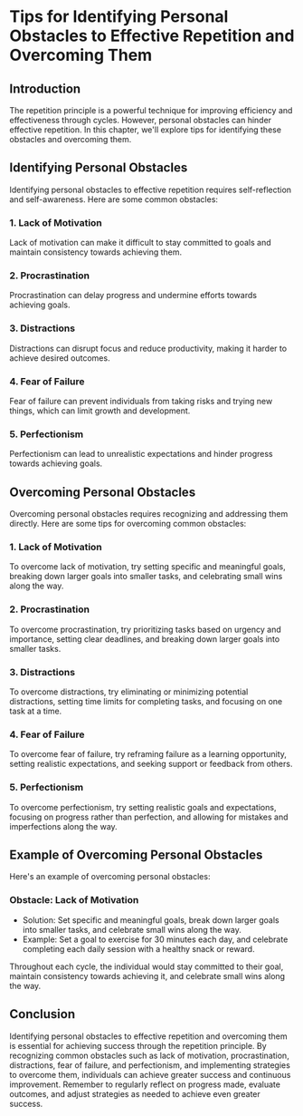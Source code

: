 Tips for Identifying Personal Obstacles to Effective Repetition and Overcoming Them
======================================================================================================================================

Introduction
------------

The repetition principle is a powerful technique for improving efficiency and effectiveness through cycles. However, personal obstacles can hinder effective repetition. In this chapter, we'll explore tips for identifying these obstacles and overcoming them.

Identifying Personal Obstacles
------------------------------

Identifying personal obstacles to effective repetition requires self-reflection and self-awareness. Here are some common obstacles:

### 1. Lack of Motivation

Lack of motivation can make it difficult to stay committed to goals and maintain consistency towards achieving them.

### 2. Procrastination

Procrastination can delay progress and undermine efforts towards achieving goals.

### 3. Distractions

Distractions can disrupt focus and reduce productivity, making it harder to achieve desired outcomes.

### 4. Fear of Failure

Fear of failure can prevent individuals from taking risks and trying new things, which can limit growth and development.

### 5. Perfectionism

Perfectionism can lead to unrealistic expectations and hinder progress towards achieving goals.

Overcoming Personal Obstacles
-----------------------------

Overcoming personal obstacles requires recognizing and addressing them directly. Here are some tips for overcoming common obstacles:

### 1. Lack of Motivation

To overcome lack of motivation, try setting specific and meaningful goals, breaking down larger goals into smaller tasks, and celebrating small wins along the way.

### 2. Procrastination

To overcome procrastination, try prioritizing tasks based on urgency and importance, setting clear deadlines, and breaking down larger goals into smaller tasks.

### 3. Distractions

To overcome distractions, try eliminating or minimizing potential distractions, setting time limits for completing tasks, and focusing on one task at a time.

### 4. Fear of Failure

To overcome fear of failure, try reframing failure as a learning opportunity, setting realistic expectations, and seeking support or feedback from others.

### 5. Perfectionism

To overcome perfectionism, try setting realistic goals and expectations, focusing on progress rather than perfection, and allowing for mistakes and imperfections along the way.

Example of Overcoming Personal Obstacles
----------------------------------------

Here's an example of overcoming personal obstacles:

### Obstacle: Lack of Motivation

* Solution: Set specific and meaningful goals, break down larger goals into smaller tasks, and celebrate small wins along the way.
* Example: Set a goal to exercise for 30 minutes each day, and celebrate completing each daily session with a healthy snack or reward.

Throughout each cycle, the individual would stay committed to their goal, maintain consistency towards achieving it, and celebrate small wins along the way.

Conclusion
----------

Identifying personal obstacles to effective repetition and overcoming them is essential for achieving success through the repetition principle. By recognizing common obstacles such as lack of motivation, procrastination, distractions, fear of failure, and perfectionism, and implementing strategies to overcome them, individuals can achieve greater success and continuous improvement. Remember to regularly reflect on progress made, evaluate outcomes, and adjust strategies as needed to achieve even greater success.



